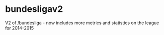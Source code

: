 # bundesligav2
V2 of /bundesliga - now includes more metrics and statistics on the league for 2014-2015
